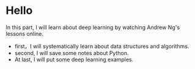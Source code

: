 # Hello 

In this part, I will learn about deep learning by watching Andrew Ng's lessons online.

* first，I will systematically learn about data structures and algorithms.
* second, I will save some notes about Python.
* At last, I will put some deep learning examples.